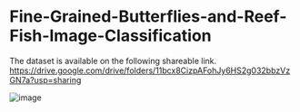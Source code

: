# Fine-Grained-Butterflies-and-Reef-Fish-Image-Classification


The dataset is available on the following shareable link. 
https://drive.google.com/drive/folders/11bcx8CizpAFohJy6HS2g032bbzVzGN7a?usp=sharing 


![image](https://user-images.githubusercontent.com/109077603/181914240-544287b0-7831-49da-a9c4-7be3c0d3b0e1.png)

